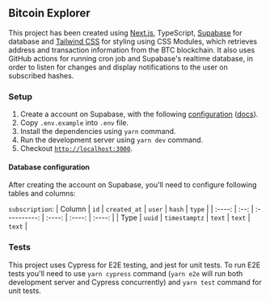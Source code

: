 ## Bitcoin Explorer

This project has been created using [Next.js](https://nextjs.org/), TypeScript, [Supabase](https://supabase.com/) for database and [Tailwind CSS](https://tailwindcss.com/) for styling using CSS Modules, which retrieves address and transaction information from the BTC blockchain. It also uses GitHub actions for running cron job and Supabase's realtime database, in order to listen for changes and display notifications to the user on subscribed hashes.

### Setup

1. Create a account on Supabase, with the following [configuration](#database-configuration) ([docs](https://supabase.com/docs/guides/with-nextjs)).
2. Copy `.env.example` into `.env` file.
3. Install the dependencies using `yarn` command.
4. Run the development server using `yarn dev` command.
5. Checkout [`http://localhost:3000`](http://localhost:3000).

#### Database configuration

After creating the account on Supabase, you'll need to configure following tables and columns:

`subscription`:
| Column | `id` | `created_at` | `user` | `hash` | `type` |
| :----: | :--: | :----------: | :----: | :----: | :----: |
| Type | `uuid` | `timestamptz` | `text` | `text` | `text` |

### Tests

This project uses Cypress for E2E testing, and jest for unit tests. To run E2E tests you'll need to use `yarn cypress` command (`yarn e2e` will run both development server and Cypress concurrently) and `yarn test` command for unit tests.
